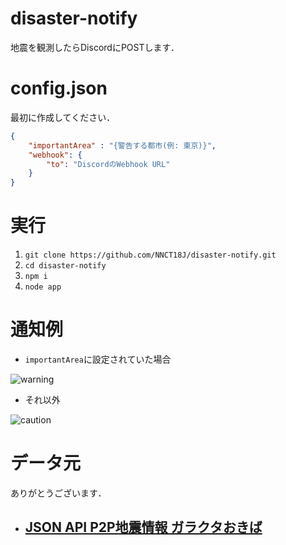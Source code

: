 # disaster-notify
地震を観測したらDiscordにPOSTします．

# config.json
最初に作成してください．
```json
{
    "importantArea" : "{警告する都市(例: 東京)}",
    "webhook": {
        "to": "DiscordのWebhook URL"
    }
}
```

# 実行
1. `git clone https://github.com/NNCT18J/disaster-notify.git`
1. `cd disaster-notify`
1. `npm i`
1. `node app`

# 通知例

- `importantArea`に設定されていた場合

![warning](https://imgur.com/PVfwzyI.png)

- それ以外

![caution](https://imgur.com/gPljc5b.png)

# データ元
ありがとうございます．

- ## [JSON API P2P地震情報 ガラクタおきば](https://www.p2pquake.net/dev/json-api/)
